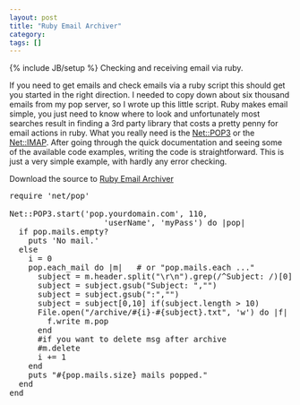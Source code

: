 ```yaml
---
layout: post
title: "Ruby Email Archiver"
category:
tags: []
---
```

{% include JB/setup %}
Checking and receiving email via ruby.

If you need to get emails and check emails via a ruby script this should get you started in the right direction. I needed to copy down about six thousand emails from my pop server, so I wrote up this little script.  Ruby makes email simple, you just need to know where to look and unfortunately most searches result in finding a 3rd party library that costs a pretty penny for email actions in ruby. What you really need is the <a href="http://www.ruby-doc.org/stdlib/libdoc/net/pop/rdoc/classes/Net/POP3.html ">Net::POP3</a> or the <a href="http://www.ruby-doc.org/stdlib/libdoc/net/imap/rdoc/classes/Net/IMAP.html">Net::IMAP</a>. After going through the quick documentation and seeing some of the available code examples, writing the code is straightforward. This is just a very simple example, with hardly any error checking.

Download the source to <a href="http://WWW.bandddesigns.com/ml/arch/RubyEmail.zip">Ruby Email Archiver</a>

<pre>
require 'net/pop'

Net::POP3.start('pop.yourdomain.com', 110,
                    'userName', 'myPass') do |pop|
  if pop.mails.empty?
    puts 'No mail.'
  else
    i = 0
    pop.each_mail do |m|   # or "pop.mails.each ..."
      subject = m.header.split("\r\n").grep(/^Subject: /)[0]
      subject = subject.gsub("Subject: ","")
      subject = subject.gsub(":","")
      subject = subject[0,10] if(subject.length > 10)
      File.open("/archive/#{i}-#{subject}.txt", 'w') do |f|
        f.write m.pop
      end
      #if you want to delete msg after archive
      #m.delete
      i += 1
    end
    puts "#{pop.mails.size} mails popped."
  end
end
</pre>